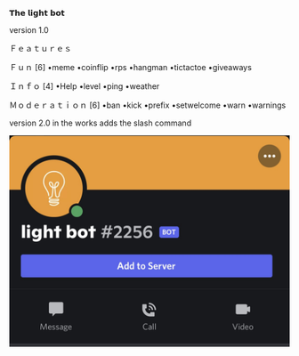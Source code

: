 𝗧𝗵𝗲 𝗹𝗶𝗴𝗵𝘁 𝗯𝗼𝘁





version 1.0




Ｆｅａｔｕｒｅｓ

Ｆｕｎ [6]
•meme
•coinflip
•rps
•hangman 
•tictactoe 
•giveaways 


Ｉｎｆｏ [4]
•Help
•level
•ping
•weather 


Ｍｏｄｅｒａｔｉｏｎ [6]
•ban 
•kick
•prefix 
•setwelcome 
•warn
•warnings 

version 2.0 in the works adds the slash
command 

![bot](4B9AB0C3-76D8-4C8C-8E99-446035A87F3A.jpeg)




